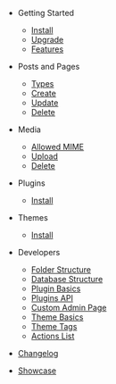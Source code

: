 - Getting Started
  - [Install](install)
  - [Upgrade](upgrade)
  - [Features](features)

- Posts and Pages
  - [Types](pages/types)
  - [Create](pages/create)
  - [Update](pages/update)
  - [Delete](pages/delete)

- Media
  - [Allowed MIME](media/allowed)
  - [Upload](media/upload)
  - [Delete](media/delete)

- Plugins
  - [Install](plugins/)

- Themes
  - [Install](themes/)

- Developers
  - [Folder Structure](folder)
  - [Database Structure](database)
  - [Plugin Basics](developer/plugin-basics)
  - [Plugins API](developer/plugin-api)
  - [Custom Admin Page](developer/panel)
  - [Theme Basics](developer/theme-basics) 
  - [Theme Tags](themes/tags) <!--  - [Code Reference](developer/reference)-->
  - [Actions List](developer/actions)

- [Changelog](changelog)
- [Showcase](showcase)
